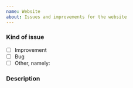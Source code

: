 ```yaml
---
name: Website
about: Issues and improvements for the website
---
```


<!-- Before opening a new issue search for duplicate or closed issues -->


### Kind of issue <!-- Change the one that applies to `[x]`  -->
  - [ ] Improvement
  - [ ] Bug
  - [ ] Other, namely:

### Description


<!--
Anything relevant, for example:
  - For bugs: "Steps to reproduce" and "Expected behavior"
  - For improvements: An example of a use case
  - Website issues: What browser do you use
  - etc.
-->
